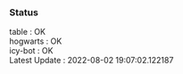 ### Status


table : OK  
hogwarts : OK  
icy-bot : OK  
Latest Update : 2022-08-02 19:07:02.122187
